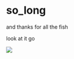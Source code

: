 # so_long
and thanks for all the fish

look at it go

![](https://cdn.discordapp.com/attachments/905657406623731732/1169721254626984118/satyr.gif)